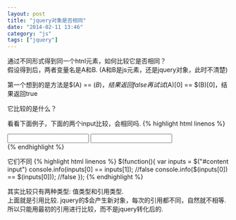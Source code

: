 ```yaml
---
layout: post
title: "jquery对象是否相同"
date: "2014-02-11 13:46"
category: "js"
tags: ["jquery"]
---
```


通过不同形式得到同一个htnl元素，如何比较它是否相同？  
假设得到后，两者变量名是A和B. (A和B是js元素，还是jquery对象，此时不清楚)  
 
第一个想到的是方法是$(A) == $(B)，结果返回false  
再试试$(A)[0] == $(B)[0]，结果返回true  
 
它比较的是什么？
 
看看下面例子，下面的两个input比较，会相同吗.
{% highlight html linenos %}
<div id="content">
    <input name="user_name"/>
    <input name="user_name"/>
</div>
{% endhighlight %}
 
它们不同
{% highlight html linenos %}
$(function(){
    var inputs = $("#content input")
    console.info(inputs[0] == inputs[1]);  //false
    console.info($(inputs[0]) == $(inputs[0])); //false
});
{% endhighlight %}
 
其实比较只有两种类型: 值类型和引用类型.  
上面就是引用比较. jquery的$会产生新对象，每次的引用都不同，自然就不相等.  
所以只能用最初的引用进行比较，而不是jquery转化后的.  
